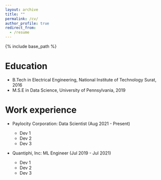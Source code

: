 ```yaml
---
layout: archive
title: ""
permalink: /cv/
author_profile: true
redirect_from:
  - /resume
---
```


{% include base_path %}

Education
======
* B.Tech in Electrical Engineering, National Institute of Technology Surat, 2016
* M.S.E in Data Science, University of Pennsylvania, 2019

Work experience
======
* Paylocity Corporation: Data Scientist (Aug 2021 - Present)
  * Dev 1
  * Dev 2
  * Dev 3

* Quantiphi, Inc: ML Engineer (Jul 2019 - Jul 2021)
  * Dev 1
  * Dev 2
  * Dev 3
  

